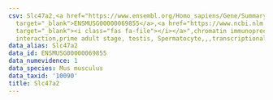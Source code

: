 ```yaml
---
csv: Slc47a2,<a href="https://www.ensembl.org/Homo_sapiens/Gene/Summary?db=core;g=ENSMUSG00000069855"
  target="_blank">ENSMUSG00000069855</a>,<a href="https://www.ncbi.nlm.nih.gov/pubmed/25450459"
  target="_blank"><i class="fas fa-file"></i></a>",chromatin immunoprecipitation assay,direct
  interaction,prime adult stage, testis, Spermatocyte,,,transcriptional regulation,
data_alias: Slc47a2
data_id: ENSMUSG00000069855
data_numevidence: 1
data_species: Mus musculus
data_taxid: '10090'
title: Slc47a2
---
```

